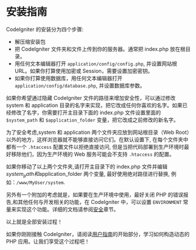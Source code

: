 # 安装指南


CodeIgniter 的安装分为四个步骤:

* 解压缩安装包
* 把 CodeIgniter 文件夹和文件上传到你的服务器。通常把 index.php 放在根目录。
* 用任何文本编辑器打开 `application/config/config.php`, 并设置网站根 URL。如果你打算使用加密或 Session，需要设置加密密钥。
* 如果你打算使用数据库，用任何文本编辑器打开 `application/config/database.php`, 并设置数据库参数。

如果你希望通过隐藏 CodeIgniter 文件的路径来增加安全性，可以通过修改 system 和 application 目录的名字来实现，把它改成任何你喜欢的名字。如果已经修改了名字，你需要打开主目录下面的 index.php 文件设置里面的 `$system_path` 和 `$application_folder` 变量，把它改成之前修改的新名字。

为了安全考虑,system 和 application 两个文件夹应放到网站根目录（Web Root）以外的地方，这样浏览器就不能够直接访问它们。在默认设置下, 在每个文件夹中都有一个 `.htaccess` 配置文件以拒绝直接访问, 但是当把代码部署到生产环境时最好移除他们，因为生产环境的 Web 服务可能会不支持 `.htaccess` 的配置。


如果你移动了以上两个文件夹,请打开主目录下的 index.php 文件并编辑 $system_path 和$application_folder 两个变量, 最好使用绝对路径进行替换, 例如：`/www/MyUser/system`.

另外有一个附加的考虑就是，如果要在生产环境中使用，最好关闭 PHP 的错误报告,和其他任何与开发相关的功能，在 CodeIgniter 中，可以设置 `ENVIRONMENT` 常量来实现这个功能。详细的文档请参阅[安全]章节。

以上就是全部安装过程！

如果你刚刚接触 CodeIgniter，请阅读[用户指南]的开始部分，学习如何构造动态的 PHP 应用。让我们享受这个过程吧！

[安全]: security.md
[用户指南]: getting_started.md
